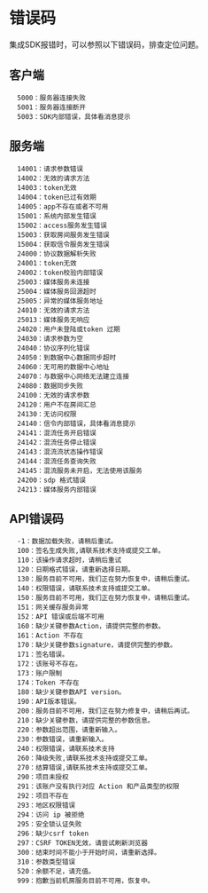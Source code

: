 # 错误码

集成SDK报错时，可以参照以下错误码，排查定位问题。

## 客户端

      5000：服务器连接失败
      5001：服务器连接断开
      5003：SDK内部错误，具体看消息提示

## 服务端

      14001：请求参数错误
      14002：无效的请求方法
      14003：token无效 
      14004：token已过有效期
      14005：app不存在或者不可用 
      15001：系统内部发生错误 
      15002：access服务发生错误 
      15003：获取房间服务发生错误 
      15004：获取信令服务发生错误
      24000：协议数据解析失败
      24001：token无效
      24002：token校验内部错误
      25003：媒体服务未连接
      25004：媒体服务回源超时
      25005：异常的媒体服务地址
      24010：无效的请求方法
      25013：媒体服务无响应
      24020：用户未登陆或token 过期
      24030：请求参数为空
      24040：协议序列化错误
      24050：到数据中心数据同步超时
      24060：无可用的数据中心地址
      24070：与数据中心网络无法建立连接
      24080：数据同步失败
      24100：无效的请求参数
      24120：用户不在房间汇总
      24130：无访问权限
      24140：信令内部错误，具体看消息提示
      24141：混流任务开启错误
      24142：混流任务停止错误
      24143：混流流状态操作错误
      24144：混流任务查询失败
      24145：混流服务未开启，无法使用该服务
      24200：sdp 格式错误
      24213：媒体服务内部错误
  
## API错误码

      -1：数据加载失败，请稍后重试。
      100：签名生成失败,请联系技术支持或提交工单。
      110：该操作请求超时，请稍后重试
      120：日期格式错误，请重新选择日期。
      130：服务目前不可用，我们正在努力恢复中，请稍后重试。
      140：权限错误，请联系技术支持或提交工单。
      150：服务目前不可用，我们正在努力恢复中，请稍后重试。
      151：网关缓存服务异常
      152：API 错误或后端不可用
      160：缺少关键参数Action，请提供完整的参数。
      161：Action 不存在
      170：缺少关键参数signature，请提供完整的参数。
      171：签名错误。
      172：该账号不存在。
      173：账户限制
      174：Token 不存在
      180：缺少关键参数API version。
      190：API版本错误。
      200：服务目前不可用，我们正在努力修复中，请稍后再试。
      210：缺少关键参数，请提供完整的参数信息。
      220：参数超出范围，请重新输入。
      230：参数错误，请重新输入。
      240：权限错误，请联系技术支持
      260：降级失败,请联系技术支持或提交工单。
      270：结算错误,请联系技术支持或提交工单。
      290：项目未授权
      291：该账户没有执行对应 Action 和产品类型的权限
      292：项目不存在
      293：地区权限错误
      294：访问 ip 被拒绝
      295：安全锁认证失败
      296：缺少csrf token
      297：CSRF TOKEN无效，请尝试刷新浏览器
      300：结束时间不能小于开始时间，请重新选择。
      310：参数类型错误
      520：余额不足，请充值。
      999：抱歉当前机房服务目前不可用，恢复中。


      
      
